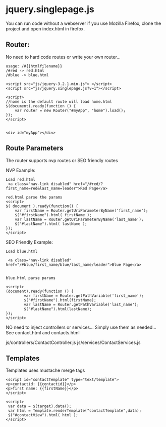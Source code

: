 # jquery.singlepage.js

You can run code without a webserver if you use Mozilla Firefox, clone the project and open index.html in firefox.

## Router:
No need to hard code routes or write your own router... 

```
usage: /#{{htmlfilename}}
/#red -> red.html
/#blue -> blue.html
```

```
<script src="js/jquery-3.2.1.min.js"> </script>
<script src="js/jquery.singlepage.js?v=1"></script>

<script>
//home is the default route will load home.html 
$(document).ready(function () {
	var router = new Router("#myApp", "home").load();
});
</script>

        
<div id="myApp"></div>
```

## Route Parameters
The router supports nvp routes or SEO friendly routes 

NVP Example: 

```
Load red.html 
 <a class="nav-link disabled" href="/#red/?first_name=red&last_name=leader">Red Page</a>

red.html parse the params
<script>
$( document ).ready(function() {
	var firstName = Router.getUriParameterByName('first_name');
	$("#firstName").html( firstName );
	var lastName = Router.getUriParameterByName('last_name'); 
	$("#lastName").html( lastName );
});
</script>
```

SEO Friendly Example:

```
Load blue.html

 <a class="nav-link disabled" href="/#blue/first_name/blue/last_name/leader">Blue Page</a>


blue.html parse params

<script>
(document).ready(function () {
        var firstName = Router.getPathVariable('first_name');
        $("#firstName").html(firstName);
        var lastName = Router.getPathVariable('last_name');
        $("#lastName").html(lastName);
});
</script>
```

NO need to inject controllers or services... Simply use them as needed...
See contact.html and contacts.html 

js/controllers/ContactController.js 
js/services/ContactServices.js



## Templates
Templates uses mustache merge tags 

```
<script id="contactTemplate" type="text/template">
<p>contactid: {{contactid}}</p>
<p>first name: {{firstName}}</p>
</script>

<script>
 var data = $(target).data();
 var html = Template.renderTemplate("contactTemplate",data);
 $("#contactView").html( html );
</script>
```

